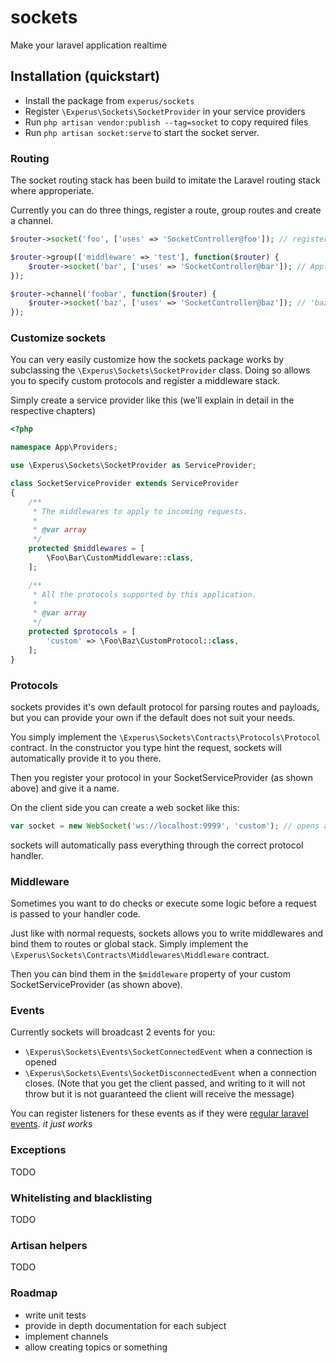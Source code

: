 # sockets
Make your laravel application realtime

## Installation (quickstart)

- Install the package from `experus/sockets`
- Register `\Experus\Sockets\SocketProvider` in your service providers
- Run `php artisan vendor:publish --tag=socket` to copy required files
- Run `php artisan socket:serve` to start the socket server.

### Routing

The socket routing stack has been build to imitate the Laravel routing stack where approperiate.

Currently you can do three things, register a route, group routes and create a channel.

```php
$router->socket('foo', ['uses' => 'SocketController@foo']); // register a route

$router->group(['middleware' => 'test'], function($router) {
    $router->socket('bar', ['uses' => 'SocketController@bar']); // Applies 'test' middleware to bar automatically
});

$router->channel('foobar', function($router) {
    $router->socket('baz', ['uses' => 'SocketController@baz']); // 'baz' is now part of channel 'foobar'
});
```

### Customize sockets

You can very easily customize how the sockets package works by subclassing the `\Experus\Sockets\SocketProvider` class.
Doing so allows you to specify custom protocols and register a middleware stack.

Simply create a service provider like this (we'll explain in detail in the respective chapters)
```php
<?php

namespace App\Providers;

use \Experus\Sockets\SocketProvider as ServiceProvider;

class SocketServiceProvider extends ServiceProvider
{
    /**
     * The middlewares to apply to incoming requests.
     *
     * @var array
     */
    protected $middlewares = [
        \Foo\Bar\CustomMiddleware::class,
    ];

    /**
     * All the protocols supported by this application.
     *
     * @var array
     */
    protected $protocols = [
        'custom' => \Foo\Baz\CustomProtocol::class,
    ];
}
```

### Protocols

sockets provides it's own default protocol for parsing routes and payloads,
but you can provide your own if the default does not suit your needs.

You simply implement the `\Experus\Sockets\Contracts\Protocols\Protocol` contract.
In the constructor you type hint the request, sockets will automatically provide it to you there.

Then you register your protocol in your SocketServiceProvider (as shown above) and give it a name.

On the client side you can create a web socket like this:
```js
var socket = new WebSocket('ws://localhost:9999', 'custom'); // opens a socket with the 'custom' protocol
```

sockets will automatically pass everything through the correct protocol handler.

### Middleware

Sometimes you want to do checks or execute some logic before a request is passed to your handler code.

Just like with normal requests, sockets allows you to write middlewares and bind them to routes or global stack.
Simply implement the `\Experus\Sockets\Contracts\Middlewares\Middleware` contract.

Then you can bind them in the `$middleware` property of your custom SocketServiceProvider (as shown above).

### Events

Currently sockets will broadcast 2 events for you:
- `\Experus\Sockets\Events\SocketConnectedEvent` when a connection is opened
- `\Experus\Sockets\Events\SocketDisconnectedEvent` when a connection closes. (Note that you get the client passed, and writing to it will not throw but it is not guaranteed the client will receive the message)

You can register listeners for these events as if they were [regular laravel events](https://laravel.com/docs/events). *it just works*

### Exceptions

TODO

### Whitelisting and blacklisting

TODO

### Artisan helpers

TODO

### Roadmap

- write unit tests
- provide in depth documentation for each subject
- implement channels
- allow creating topics or something